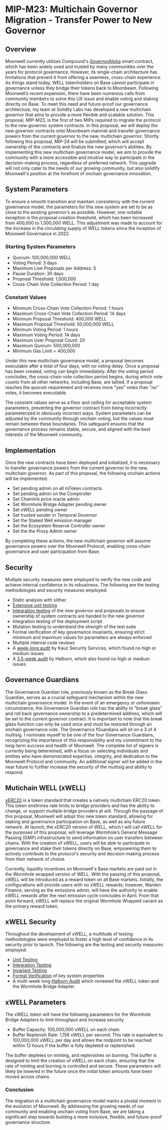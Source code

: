# MIP-M23: Multichain Governor Migration - Transfer Power to New Governor

## Overview

Moonwell currently utilizes Compound's
[GovernorAlpha](https://moonscan.io/address/0xfc4DFB17101A12C5CEc5eeDd8E92B5b16557666d#code)
smart contract, which has been widely used and trusted by many communities over
the years for protocol governance. However, its single-chain architecture has
limitations that prevent it from offering a seamless, cross-chain experience. As
things stand today, WELL tokenholders on Base cannot participate in governance
unless they bridge their tokens back to Moonbeam. Following Moonwell’s recent
expansion, there have been numerous calls from community members to solve this
UX issue and enable voting and staking directly on Base. To meet this need and
future-proof our governance architecture, my team at Solidity Labs has developed
a new multichain governor that aims to provide a more flexible and scalable
solution. This proposal, MIP-M23, is the first of two MIPs required to migrate
the protocol to the new governor system contracts. In this proposal, we will
deploy the new governor contracts onto Moonbeam mainnet and transfer governance
powers from the current governor to the new, multichain governor. Shortly
following this proposal, MIP-24 will be submitted, which will accept ownership
of the contracts and finalize the new governor’s abilities. By implementing this
new multichain governance model, we aim to provide the community with a more
accessible and intuitive way to participate in the decision-making process,
regardless of preferred network. This upgrade will not only cater to the needs
of our growing community, but also solidify Moonwell's position at the forefront
of onchain governance innovation.

## System Parameters

To ensure a smooth transition and maintain consistency with the current
governance model, the parameters for this new system are set to be as close to
the existing governor’s as possible. However, one notable exception is the
proposal creation threshold, which has been increased from 400,000 to 1,000,000
WELL. This adjustment was made to account for the increase in the circulating
supply of WELL tokens since the inception of Moonwell Governance in 2022.

### Starting System Parameters

- Quorum: 100,000,000 WELL
- Voting Period: 3 days
- Maximum Live Proposals per Address: 5
- Pause Duration: 30 days
- Proposal Threshold: 1,000,000
- Cross-Chain Vote Collection Period: 1 day

### Constant Values

- Minimum Cross-Chain Vote Collection Period: 1 hours
- Maximum Cross-Chain Vote Collection Period: 14 days
- Minimum Proposal Threshold: 400,000 WELL
- Maximum Proposal Threshold: 50,000,000 WELL
- Minimum Voting Period: 1 hours
- Maximum Voting Period: 14 days
- Maximum User Proposal Count: 20
- Maximum Quorum: 500,000,000
- Minimum Gas Limit = 400,000

Under this new multichain governance model, a proposal becomes executable after
a total of four days, with no voting delay. Once a proposal has been created,
voting can begin immediately. After the voting period concludes, the cross-chain
vote collection period begins, during which vote counts from all other networks,
including Base, are tallied. If a proposal reaches the quorum requirement and
receives more "yes" votes than "no'' votes, it becomes executable.

The constant values serve as a floor and ceiling for acceptable system
parameters, preventing the governor contract from being incorrectly
parameterized in obviously incorrect ways. System parameters can be adjusted by
the community through onchain voting, but the values must remain between these
boundaries. This safeguard ensures that the governance process remains stable,
secure, and aligned with the best interests of the Moonwell community.

## Implementation

Once the new contracts have been deployed and initialized, it is necessary to
transfer governance powers from the current governor to the new, multichain
governor. As part of this proposal, the following onchain actions will be
implemented:

- Set pending admin on all mToken contracts
- Set pending admin on the Comptroller
- Set Chainlink price oracle admin
- Set Wormhole Bridge Adapter pending owner
- Set xWELL pending owner
- Set trusted sender in Temporal Governor
- Set the Staked Well emission manager
- Set the Ecosystem Reserve Controller owner
- Set the the Proxy Admin owner

By completing these actions, the new multichain governor will assume governance
powers over the Moonwell Protocol, enabling cross-chain governance and user
participation from Base.

## Security

Multiple security measures were employed to verify the new code and achieve
internal confidence in its robustness. The following are the testing
methodologies and security measures employed:

- Static analysis with slither
- [Extensive unit testing](https://github.com/moonwell-fi/moonwell-contracts-v2/pull/101/files#diff-e25ffc63bb66f53458e2ce5679f04ed4fda78735f6e9ac96d95370f079840ae6)
- [Integration testing](https://github.com/moonwell-fi/moonwell-contracts-v2/pull/101/files#diff-e918183c66295bd33936cbfb53246b3e209849d595e31e6fb0e027ab842c6208)
  of the new governor and proposals to ensure ownership of system contracts are
  handed to the new governor
- Integration testing of the deployment script
- Mutation testing to understand the strength of the test suite
- Formal verification of key governance invariants, ensuring strict minimum and
  maximum values for parameters are always enforced
- Multiple internal code reviews
- A
  [week-long audit](https://github.com/moonwell-fi/moonwell-contracts-v2/blob/main/audits/Kauz_Cross-Chain-Governance_Audit.pdf)
  by Kauz Security Services, which found no high or medium issues
- A
  [3.5-week audit](https://github.com/moonwell-fi/moonwell-contracts-v2/blob/main/audits/Moonwell_Cross-Chain_Governance_Audit.pdf)
  by Halborn, which also found no high or medium issues

## Governance Guardians

The Governance Guardian role, previously known as the Break Glass Guardian,
serves as a crucial safeguard mechanism within the new multichain governance
model. In the event of an emergency or unforeseen circumstance, the Governance
Guardian role has the ability to "break glass” and roll back governance
ownership to a predetermined address, which will be set to the current governor
contract. It is important to note that the break glass function can only be used
once and must be restored through an onchain governance vote. The Governance
fGuardians will sit on a 3 of 4 multisig. I nominate myself to be one of the
four Governance Guardians, recognizing the importance of this responsibility and
my commitment to the long-term success and health of Moonwell. The complete list
of signers is currently being determined, with a focus on selecting individuals
and entities who have demonstrated expertise, integrity, and dedication to the
Moonwell Protocol and community. An additional signer will be added in the near
future to further increase the security of the multisig and ability to respond.

## Mutichain WELL (xWELL)

[xERC20](https://www.xerc20.com/) is a token standard that creates a natively
multichain ERC20 token. This token enshrines rate limits to bridge providers and
has the ability to change, or support multiple bridge providers at will. Through
the passage of this proposal, Moonwell will adopt this new token standard,
allowing for staking and governance participation on Base, as well as any future
network. At launch, the xERC20 version of WELL, which I will call xWELL for the
purposes of this proposal, will leverage Wormhole’s General Message Passing
(GMP) infrastructure to send information on user transfers between chains. With
the creation of xWELL, users will be able to participate in governance and stake
their tokens directly on Base, empowering them to actively contribute to the
protocol's security and decision-making process from their network of choice.

Currently, liquidity incentives on Moonwell's Base markets are paid out in the
Wormhole wrapped version of WELL. With the passing of this proposal, xWELL will
be introduced as a reward token on all Base markets. Initially, the
configurations will provide users with no xWELL rewards; however, Warden
Finance, serving as the emissions admin, will have the authority to enable xWELL
rewards after the next emission cycle concludes in April. From that point
forward, xWELL will replace the original Wormhole Wrapped variant as the primary
reward token.

## xWELL Security

Throughout the development of xWELL, a multitude of testing methodologies were
employed to foster a high level of confidence in its security prior to launch.
The following are the testing and security measures employed:

- [Unit Testing](https://github.com/moonwell-fi/moonwell-contracts-v2/blob/main/test/unit/xWELL.t.sol)
- [Integration Testing](https://github.com/moonwell-fi/moonwell-contracts-v2/tree/main/test/integration/xWELL)
- [Invariant Testing](https://github.com/moonwell-fi/moonwell-contracts-v2/tree/main/test/invariant)
- [Formal Verification](https://github.com/moonwell-fi/moonwell-contracts-v2/blob/main/certora/specs/ERC20.spec)
  of key system properties
- A multi-week long
  [Halborn Audit](https://github.com/moonwell-fi/moonwell-contracts-v2/blob/main/audits/Moonwell_Finance_XWell_Token_Rate-Limiting_Smart_Contract_Security_Assessment_Report_Halborn_Final_Update.pdf)
  which reviewed the xWELL token and the Wormhole Bridge Adapter.

## xWELL Parameters

The xWELL token will have the following parameters for the Wormhole Bridge
Adapters to limit throughput and increase security.

- Buffer Capacity: 100,000,000 xWELL on each chain.
- Buffer Replenish Rate: 1,158 xWELL per second. This rate is equivalent to
  100,000,000 xWELL per day and allows the midpoint to be reached within 12
  hours if the buffer is fully depleted or replenished.

The buffer depletes on minting, and replenishes on burning. The buffer is
designed to limit the creation of xWELL on each chain, ensuring that the rate of
minting and burning is controlled and secure. These parameters will likely be
lowered in the future once the initial token amounts have been moved across
chains.

### Conclusion

The migration to a multichain governance model marks a pivotal moment in the
evolution of Moonwell. By addressing the growing needs of our community and
enabling onchain voting from Base, we are taking a significant step towards
building a more inclusive, flexible, and future-proof governance structure.
